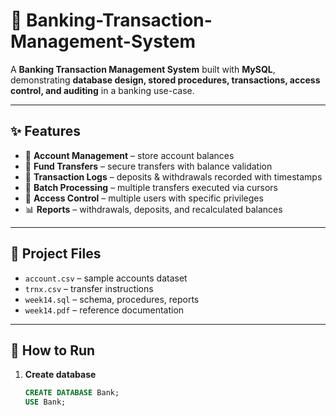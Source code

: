 # 🏦 Banking-Transaction-Management-System

A **Banking Transaction Management System** built with **MySQL**, demonstrating **database design, stored procedures, transactions, access control, and auditing** in a banking use-case.

---

## ✨ Features
- 📂 **Account Management** – store account balances  
- 💸 **Fund Transfers** – secure transfers with balance validation  
- 📝 **Transaction Logs** – deposits & withdrawals recorded with timestamps  
- 🔄 **Batch Processing** – multiple transfers executed via cursors  
- 👤 **Access Control** – multiple users with specific privileges  
- 📊 **Reports** – withdrawals, deposits, and recalculated balances  

---

## 📂 Project Files
- `account.csv` – sample accounts dataset  
- `trnx.csv` – transfer instructions  
- `week14.sql` – schema, procedures, reports  
- `week14.pdf` – reference documentation  

---

## 🚀 How to Run

1. **Create database**
   ```sql
   CREATE DATABASE Bank;
   USE Bank;
